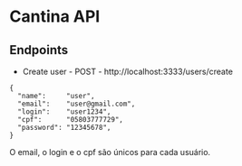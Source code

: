 # Cantina API

## Endpoints

* Create user - POST - http://localhost:3333/users/create

```
{
  "name":     "user",
  "email":    "user@gmail.com",
  "login":    "user1234",
  "cpf":      "05803777729",
  "password": "12345678",
}
```

O email, o login e o cpf são únicos para cada usuário.
